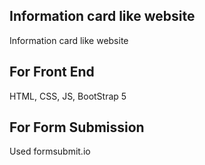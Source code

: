 ## Information card like website
Information card like website

## For Front End
HTML, CSS, JS, BootStrap 5

## For Form Submission
Used formsubmit.io
